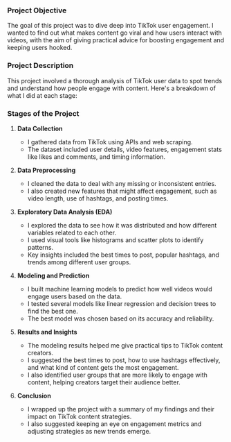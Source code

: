 ### Project Objective

The goal of this project was to dive deep into TikTok user engagement. I wanted to find out what makes content go viral and how users interact with videos, with the aim of giving practical advice for boosting engagement and keeping users hooked.

### Project Description

This project involved a thorough analysis of TikTok user data to spot trends and understand how people engage with content. Here's a breakdown of what I did at each stage:

### Stages of the Project

1. **Data Collection**
   - I gathered data from TikTok using APIs and web scraping.
   - The dataset included user details, video features, engagement stats like likes and comments, and timing information.

2. **Data Preprocessing**
   - I cleaned the data to deal with any missing or inconsistent entries.
   - I also created new features that might affect engagement, such as video length, use of hashtags, and posting times.

3. **Exploratory Data Analysis (EDA)**
   - I explored the data to see how it was distributed and how different variables related to each other.
   - I used visual tools like histograms and scatter plots to identify patterns.
   - Key insights included the best times to post, popular hashtags, and trends among different user groups.

4. **Modeling and Prediction**
   - I built machine learning models to predict how well videos would engage users based on the data.
   - I tested several models like linear regression and decision trees to find the best one.
   - The best model was chosen based on its accuracy and reliability.

5. **Results and Insights**
   - The modeling results helped me give practical tips to TikTok content creators.
   - I suggested the best times to post, how to use hashtags effectively, and what kind of content gets the most engagement.
   - I also identified user groups that are more likely to engage with content, helping creators target their audience better.

6. **Conclusion**
   - I wrapped up the project with a summary of my findings and their impact on TikTok content strategies.
   - I also suggested keeping an eye on engagement metrics and adjusting strategies as new trends emerge.
